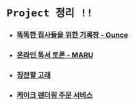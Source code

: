 # `Project 정리 !!`

- ### [똑똑한 집사들을 위한 기록장 - Ounce](https://github.com/wjdrbs96/Today-I-Learn/blob/master/Presentation/Ounce.md)

- ### [온라인 독서 토론 - MARU](https://github.com/wjdrbs96/Today-I-Learn/blob/master/Presentation/Maru.md)

- ### [칭찬할 고래](https://github.com/wjdrbs96/Today-I-Learn/tree/master/Presentation)

- ### [케이크 렌더링 주문 서비스](https://github.com/wjdrbs96/Today-I-Learn/blob/master/Presentation/cake.md)
